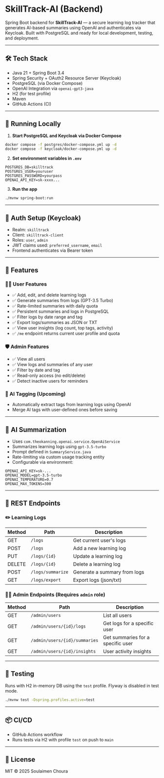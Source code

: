 # SkillTrack-AI (Backend)

Spring Boot backend for **SkillTrack-AI** — a secure learning log tracker that generates AI-based summaries using OpenAI
and authenticates via Keycloak. Built with PostgreSQL and ready for local development, testing, and deployment.

---

## 🛠 Tech Stack

- Java 21 + Spring Boot 3.4
- Spring Security + OAuth2 Resource Server (Keycloak)
- PostgreSQL (via Docker Compose)
- OpenAI Integration via `openai-gpt3-java`
- H2 (for test profile)
- Maven
- GitHub Actions (CI)

---

## 🚀 Running Locally

1. **Start PostgreSQL and Keycloak via Docker Compose**

```bash
docker compose -f postgres/docker-compose.yml up -d
docker compose -f keycloak/docker-compose.yml up -d
```

2. **Set environment variables in `.env`**

```env
POSTGRES_DB=skilltrack
POSTGRES_USER=youruser
POSTGRES_PASSWORD=yourpass
OPENAI_API_KEY=sk-xxxx...
```

3. **Run the app**

```bash
./mvnw spring-boot:run
```

---

## 🔐 Auth Setup (Keycloak)

- Realm: `skilltrack`
- Client: `skilltrack-client`
- Roles: `user`, `admin`
- JWT claims used: `preferred_username`, `email`
- Frontend authenticates via Bearer token

---

## 📁 Features

### 🧑‍🎓 User Features

- ✅ Add, edit, and delete learning logs
- ✅ Generate summaries from logs (GPT-3.5 Turbo)
- ✅ Rate-limited summaries with daily quota
- ✅ Persistent summaries and logs in PostgreSQL
- ✅ Filter logs by date range and tag
- ✅ Export logs/summaries as JSON or TXT
- ✅ View user insights (log count, top tags, activity)
- ✅ `/me` endpoint returns current user profile and quota

### 🛡 Admin Features

- ✅ View all users
- ✅ View logs and summaries of any user
- ✅ Filter by date and tag
- ✅ Read-only access (no edit/delete)
- ✅ Detect inactive users for reminders

### 🧠 AI Tagging (Upcoming)

- Automatically extract tags from learning logs using OpenAI
- Merge AI tags with user-defined ones before saving

---

## 🤖 AI Summarization

- Uses `com.theokanning.openai.service.OpenAiService`
- Summarizes learning logs using `gpt-3.5-turbo`
- Prompt defined in `SummaryService.java`
- Rate-limiting via custom usage tracking entity
- Configurable via environment:

```properties
OPENAI_API_KEY=sk-...
OPENAI_MODEL=gpt-3.5-turbo
OPENAI_TEMPERATURE=0.7
OPENAI_MAX_TOKENS=300
```

---

## 🔁 REST Endpoints

### ✏️ Learning Logs

| Method | Path              | Description                  |
|--------|-------------------|------------------------------|
| GET    | `/logs`           | Get current user's logs      |
| POST   | `/logs`           | Add a new learning log       |
| PUT    | `/logs/{id}`      | Update a learning log        |
| DELETE | `/logs/{id}`      | Delete a learning log        |
| POST   | `/logs/summarize` | Generate a summary from logs |
| GET    | `/logs/export`    | Export logs (json/txt)       |

### 🧑‍💼 Admin Endpoints (Requires `admin` role)

| Method | Path                          | Description                       |
|--------|-------------------------------|-----------------------------------|
| GET    | `/admin/users`                | List all users                    |
| GET    | `/admin/users/{id}/logs`      | Get logs for a specific user      |
| GET    | `/admin/users/{id}/summaries` | Get summaries for a specific user |
| GET    | `/admin/users/{id}/insights`  | User activity insights            |

---

## 🧪 Testing

Runs with H2 in-memory DB using the `test` profile. Flyway is disabled in test mode.

```bash
./mvnw test -Dspring.profiles.active=test
```

---

## 📦 CI/CD

- GitHub Actions workflow
- Runs tests via H2 with profile `test` on push to `main`

---

## 📄 License

MIT © 2025 Soulaimen Choura

